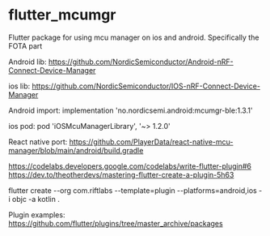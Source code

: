 # flutter_mcumgr
Flutter package for using mcu manager on ios and android. Specifically the FOTA part


Android lib:
https://github.com/NordicSemiconductor/Android-nRF-Connect-Device-Manager

ios lib:
https://github.com/NordicSemiconductor/IOS-nRF-Connect-Device-Manager

Android import:
implementation 'no.nordicsemi.android:mcumgr-ble:1.3.1'

ios pod:
pod 'iOSMcuManagerLibrary', '~> 1.2.0'


React native port:
https://github.com/PlayerData/react-native-mcu-manager/blob/main/android/build.gradle


https://codelabs.developers.google.com/codelabs/write-flutter-plugin#6
https://dev.to/theotherdevs/mastering-flutter-create-a-plugin-5h63

flutter create --org com.riftlabs --template=plugin --platforms=android,ios -i objc -a kotlin  .


Plugin examples:
https://github.com/flutter/plugins/tree/master_archive/packages